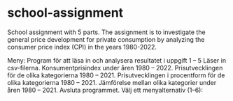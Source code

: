 # school-assignment
School assignment with 5 parts. The assignment is to investigate the general price development for private consumption by analyzing the consumer price index (CPI) in the years 1980-2022.

Meny:
Program för att läsa in och analysera resultatet i uppgift 1 – 5
Läser in csv-filerna.
Konsumentprisindex under åren 1980 – 2022.
Prisutvecklingen för de olika kategorierna 1980 – 2021.
Prisutvecklingen i procentform för de olika kategorierna 1980 – 2021.
Jämförelse mellan olika kategorier under åren 1980 – 2021.
Avsluta programmet.
Välj ett menyalternativ (1–6): 

